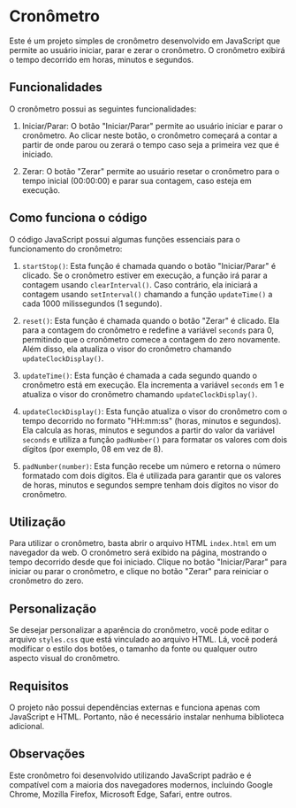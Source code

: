 # Cronômetro

Este é um projeto simples de cronômetro desenvolvido em JavaScript que permite ao usuário iniciar, parar e zerar o cronômetro. O cronômetro exibirá o tempo decorrido em horas, minutos e segundos.

## Funcionalidades

O cronômetro possui as seguintes funcionalidades:

1. Iniciar/Parar: O botão "Iniciar/Parar" permite ao usuário iniciar e parar o cronômetro. Ao clicar neste botão, o cronômetro começará a contar a partir de onde parou ou zerará o tempo caso seja a primeira vez que é iniciado.

2. Zerar: O botão "Zerar" permite ao usuário resetar o cronômetro para o tempo inicial (00:00:00) e parar sua contagem, caso esteja em execução.

## Como funciona o código

O código JavaScript possui algumas funções essenciais para o funcionamento do cronômetro:

1. `startStop()`: Esta função é chamada quando o botão "Iniciar/Parar" é clicado. Se o cronômetro estiver em execução, a função irá parar a contagem usando `clearInterval()`. Caso contrário, ela iniciará a contagem usando `setInterval()` chamando a função `updateTime()` a cada 1000 milissegundos (1 segundo).

2. `reset()`: Esta função é chamada quando o botão "Zerar" é clicado. Ela para a contagem do cronômetro e redefine a variável `seconds` para 0, permitindo que o cronômetro comece a contagem do zero novamente. Além disso, ela atualiza o visor do cronômetro chamando `updateClockDisplay()`.

3. `updateTime()`: Esta função é chamada a cada segundo quando o cronômetro está em execução. Ela incrementa a variável `seconds` em 1 e atualiza o visor do cronômetro chamando `updateClockDisplay()`.

4. `updateClockDisplay()`: Esta função atualiza o visor do cronômetro com o tempo decorrido no formato "HH:mm:ss" (horas, minutos e segundos). Ela calcula as horas, minutos e segundos a partir do valor da variável `seconds` e utiliza a função `padNumber()` para formatar os valores com dois dígitos (por exemplo, 08 em vez de 8).

5. `padNumber(number)`: Esta função recebe um número e retorna o número formatado com dois dígitos. Ela é utilizada para garantir que os valores de horas, minutos e segundos sempre tenham dois dígitos no visor do cronômetro.

## Utilização

Para utilizar o cronômetro, basta abrir o arquivo HTML `index.html` em um navegador da web. O cronômetro será exibido na página, mostrando o tempo decorrido desde que foi iniciado. Clique no botão "Iniciar/Parar" para iniciar ou parar o cronômetro, e clique no botão "Zerar" para reiniciar o cronômetro do zero.

## Personalização

Se desejar personalizar a aparência do cronômetro, você pode editar o arquivo `styles.css` que está vinculado ao arquivo HTML. Lá, você poderá modificar o estilo dos botões, o tamanho da fonte ou qualquer outro aspecto visual do cronômetro.

## Requisitos

O projeto não possui dependências externas e funciona apenas com JavaScript e HTML. Portanto, não é necessário instalar nenhuma biblioteca adicional.

## Observações

Este cronômetro foi desenvolvido utilizando JavaScript padrão e é compatível com a maioria dos navegadores modernos, incluindo Google Chrome, Mozilla Firefox, Microsoft Edge, Safari, entre outros.
